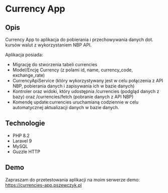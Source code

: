 # Currency App
## Opis
Currency App to aplikacja do pobierania i przechowywania danych dot. kursów walut z wykorzystaniem NBP API.

Aplikacja posiada:
- Migrację do stworzenia tabeli currencies
- Model/Encję Currency (z polami id, name, currency_code, exchange_rate)
- CurrencyApiService (który wykorzystywany jest w celu połączenia z API NBP, pobierania danych i zapisywania ich w bazie danych)
- Kontroler oraz widoki, który udostępnia /currencies (podgląd danych z bazy) oraz /currencies/fetch (pobranie danych z API NBP)
- Komendę update:currencies uruchamianą codziennie w celu automatycznej aktualizacji danych w bazie danych.
## Technologie
- PHP 8.2
- Laravel 9
- MySQL
- Guzzle HTTP
## Demo
Zapraszam do przetestowania aplikacji na moim serwerze demo: https://currencies-app.pszewczyk.pl

